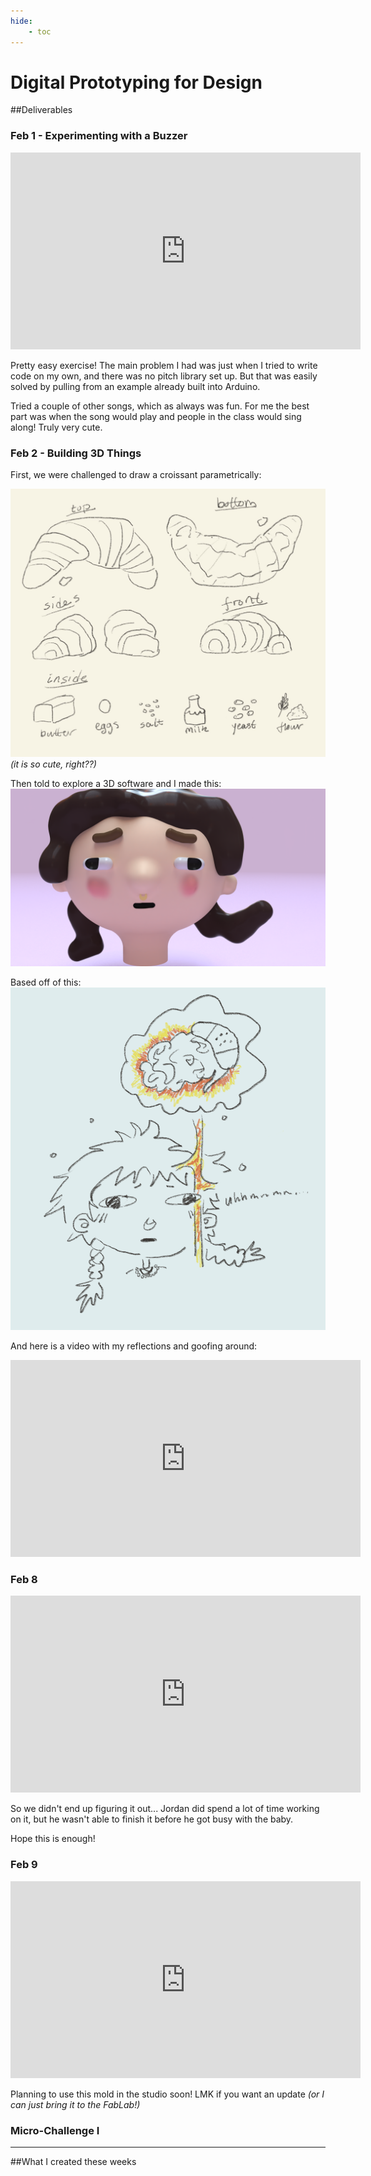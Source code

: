 ```yaml
---
hide:
    - toc
---
```


# Digital Prototyping for Design

##Deliverables

### Feb 1 - Experimenting with a Buzzer

<iframe width="560" height="315" src="https://www.youtube.com/embed/71EKYx_SiM0" title="YouTube video player" frameborder="0" allow="accelerometer; autoplay; clipboard-write; encrypted-media; gyroscope; picture-in-picture; web-share" allowfullscreen></iframe>

Pretty easy exercise! The main problem I had was just when I tried to write code on my own, and there was no pitch library set up. But that was easily solved by pulling from an example already built into Arduino.

Tried a couple of other songs, which as always was fun. For me the best part was when the song would play and people in the class would sing along! Truly very cute.

### Feb 2 - Building 3D Things

First, we were challenged to draw a croissant parametrically:

![](../images/term02/croissant.jpg)
*(it is so cute, right??)*

Then told to explore a 3D software and I made this:
![](../images/term02/FloatingHeadPink.png)

Based off of this:
![](../images/term02/headache.GIF)

And here is a video with my reflections and goofing around:

<iframe width="560" height="315" src="https://www.youtube.com/embed/bYVK2oejeLE" title="YouTube video player" frameborder="0" allow="accelerometer; autoplay; clipboard-write; encrypted-media; gyroscope; picture-in-picture; web-share" allowfullscreen></iframe>

### Feb 8

<iframe width="560" height="315" src="https://www.youtube.com/embed/OEIIVJ0kwmE" title="YouTube video player" frameborder="0" allow="accelerometer; autoplay; clipboard-write; encrypted-media; gyroscope; picture-in-picture; web-share" allowfullscreen></iframe>

So we didn't end up figuring it out... Jordan did spend a lot of time working on it, but he wasn't able to finish it before he got busy with the baby.

Hope this is enough!

### Feb 9

<iframe width="560" height="315" src="https://www.youtube.com/embed/QjTfSRjDeAk" title="YouTube video player" frameborder="0" allow="accelerometer; autoplay; clipboard-write; encrypted-media; gyroscope; picture-in-picture; web-share" allowfullscreen></iframe>

Planning to use this mold in the studio soon! LMK if you want an update *(or I can just bring it to the FabLab!)*

### Micro-Challenge I

---
##What I created these weeks
